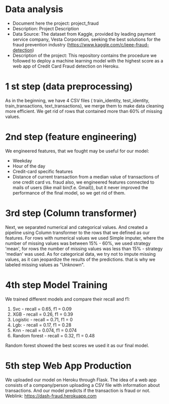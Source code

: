 # Data analysis
- Document here the project: project_fraud
- Description: Project Description
- Data Source:
The dataset from Kaggle, provided by leading payment service company, Vesta Corporation, seeking the best solutions for the fraud prevention industry (https://www.kaggle.com/c/ieee-fraud-detection)
- Description of the project:
This repository contains the procedure we followed to deploy a machine learning model with the highest score as a web app of Credit Card Fraud detection on Heroku.

# 1 st step (data preprocessing)
As in the beginning, we have 4 CSV files ( train_identity, test_identity, train_transactions, text_transactions), we merge them to make data cleaning more efficient. We get rid of rows that contained more than 60% of missing values.

# 2nd step (feature engineering)
We engineered features, that we fought may be useful for our model:
- Weekday
- Hour of the day 
- Credit-card specific features 
- Distance of current transaction from a median value of transactions of one credit card vs. fraud
also, we engineered features connected to mails of users (like mail bin(f.e. Gmail)), but it never improved the performance of the final model, so we get rid of them. 

# 3rd step (Column transformer)
Next, we separated numerical and categorical values. And created a pipeline using Column transformer to the rows that we defined as our features. 
For rows with numerical values we used Simple imputer, where the number of missing values was between 15% - 60%, we used strategy 'mean', for rows the number of missing values was less than 15% - strategy 'median' was used.
As for categorical data, we try not to impute missing values, as it can jeopardize the results of the predictions. that is why we labeled missing values as "Unknown". 

# 4th step Model Training
We trained different models and compare their recall and f1:

1) Svc - recall = 0.65, f1 = 0.09
2) XGB - recall = 0.26, f1 = 0.39 
3) Logistic - recall = 0.71, f1 = 0
4) Lgb: - recall = 0.17, f1 = 0.28
5) Knn - recall = 0.074, f1 = 0.074
6) Random forest - recall = 0.32, f1 = 0.48

Random forest showed the best scores we used it as our final model. 

# 5th step Web App Production

We uploaded our model on Heroku through Flask. The idea of a web app consists of a company/person uploading a CSV file with information about transactions. And our model predicts if the transaction is fraud or not. Weblink: https://dash-fraud.herokuapp.com










